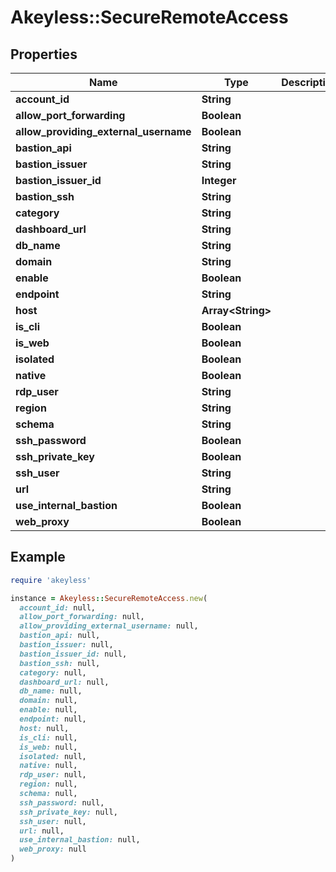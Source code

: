 # Akeyless::SecureRemoteAccess

## Properties

| Name | Type | Description | Notes |
| ---- | ---- | ----------- | ----- |
| **account_id** | **String** |  | [optional] |
| **allow_port_forwarding** | **Boolean** |  | [optional] |
| **allow_providing_external_username** | **Boolean** |  | [optional] |
| **bastion_api** | **String** |  | [optional] |
| **bastion_issuer** | **String** |  | [optional] |
| **bastion_issuer_id** | **Integer** |  | [optional] |
| **bastion_ssh** | **String** |  | [optional] |
| **category** | **String** |  | [optional] |
| **dashboard_url** | **String** |  | [optional] |
| **db_name** | **String** |  | [optional] |
| **domain** | **String** |  | [optional] |
| **enable** | **Boolean** |  | [optional] |
| **endpoint** | **String** |  | [optional] |
| **host** | **Array&lt;String&gt;** |  | [optional] |
| **is_cli** | **Boolean** |  | [optional] |
| **is_web** | **Boolean** |  | [optional] |
| **isolated** | **Boolean** |  | [optional] |
| **native** | **Boolean** |  | [optional] |
| **rdp_user** | **String** |  | [optional] |
| **region** | **String** |  | [optional] |
| **schema** | **String** |  | [optional] |
| **ssh_password** | **Boolean** |  | [optional] |
| **ssh_private_key** | **Boolean** |  | [optional] |
| **ssh_user** | **String** |  | [optional] |
| **url** | **String** |  | [optional] |
| **use_internal_bastion** | **Boolean** |  | [optional] |
| **web_proxy** | **Boolean** |  | [optional] |

## Example

```ruby
require 'akeyless'

instance = Akeyless::SecureRemoteAccess.new(
  account_id: null,
  allow_port_forwarding: null,
  allow_providing_external_username: null,
  bastion_api: null,
  bastion_issuer: null,
  bastion_issuer_id: null,
  bastion_ssh: null,
  category: null,
  dashboard_url: null,
  db_name: null,
  domain: null,
  enable: null,
  endpoint: null,
  host: null,
  is_cli: null,
  is_web: null,
  isolated: null,
  native: null,
  rdp_user: null,
  region: null,
  schema: null,
  ssh_password: null,
  ssh_private_key: null,
  ssh_user: null,
  url: null,
  use_internal_bastion: null,
  web_proxy: null
)
```


